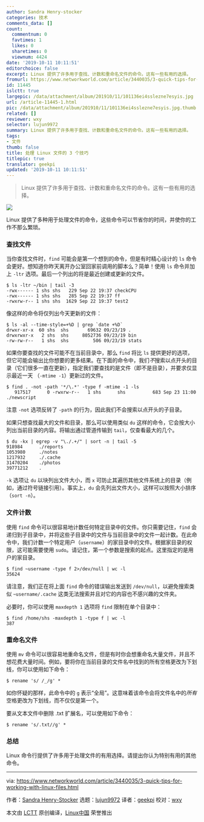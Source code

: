 ```yaml
---
author: Sandra Henry-stocker
categories: 技术
comments_data: []
count:
  commentnum: 0
  favtimes: 1
  likes: 0
  sharetimes: 0
  viewnum: 4424
date: '2019-10-11 10:11:51'
editorchoice: false
excerpt: Linux 提供了许多用于查找、计数和重命名文件的命令。这有一些有用的选择。
fromurl: https://www.networkworld.com/article/3440035/3-quick-tips-for-working-with-linux-files.html
id: 11445
islctt: true
largepic: /data/attachment/album/201910/11/101136ei4sslezne7esyis.jpg
url: /article-11445-1.html
pic: /data/attachment/album/201910/11/101136ei4sslezne7esyis.jpg.thumb.jpg
related: []
reviewer: wxy
selector: lujun9972
summary: Linux 提供了许多用于查找、计数和重命名文件的命令。这有一些有用的选择。
tags:
- 文件
thumb: false
title: 处理 Linux 文件的 3 个技巧
titlepic: true
translator: geekpi
updated: '2019-10-11 10:11:51'
---
```



> 
> Linux 提供了许多用于查找、计数和重命名文件的命令。这有一些有用的选择。
> 
> 
> 


![](/data/attachment/album/201910/11/101136ei4sslezne7esyis.jpg)


Linux 提供了多种用于处理文件的命令，这些命令可以节省你的时间，并使你的工作不那么繁琐。


### 查找文件


当你查找文件时，`find` 可能会是第一个想到的命令，但是有时精心设计的 `ls` 命令会更好。想知道你昨天离开办公室回家前调用的脚本么？简单！使用 `ls` 命令并加上 `-ltr` 选项。最后一个列出的将是最近创建或更新的文件。



```
$ ls -ltr ~/bin | tail -3
-rwx------ 1 shs shs   229 Sep 22 19:37 checkCPU
-rwx------ 1 shs shs   285 Sep 22 19:37 ff
-rwxrw-r-- 1 shs shs  1629 Sep 22 19:37 test2
```

像这样的命令将仅列出今天更新的文件：



```
$ ls -al --time-style=+%D | grep `date +%D`
drwxr-xr-x  60 shs  shs       69632 09/23/19 .
drwxrwxr-x   2 shs  shs     8052736 09/23/19 bin
-rw-rw-r--   1 shs  shs         506 09/23/19 stats
```

如果你要查找的文件可能不在当前目录中，那么 `find` 将比 `ls` 提供更好的选项，但它可能会输出比你想要的更多结果。在下面的命令中，我们*不*搜索以点开头的目录（它们很多一直在更新），指定我们要查找的是文件（即不是目录），并要求仅显示最近一天 （`-mtime -1`）更新过的文件。



```
$ find . -not -path '*/\.*' -type f -mtime -1 -ls
   917517      0 -rwxrw-r--   1 shs      shs          683 Sep 23 11:00 ./newscript
```

注意 `-not` 选项反转了 `-path` 的行为，因此我们不会搜索以点开头的子目录。


如果只想查找最大的文件和目录，那么可以使用类似 `du` 这样的命令，它会按大小列出当前目录的内容。将输出通过管道传输到 `tail`，仅查看最大的几个。



```
$ du -kx | egrep -v "\./.+/" | sort -n | tail -5
918984      ./reports
1053980     ./notes
1217932     ./.cache
31470204    ./photos
39771212    .
```

`-k` 选项让 `du` 以块列出文件大小，而 `x` 可防止其遍历其他文件系统上的目录（例如，通过符号链接引用）。事实上，`du` 会先列出文件大小，这样可以按照大小排序（`sort -n`）。


### 文件计数


使用 `find` 命令可以很容易地计数任何特定目录中的文件。你只需要记住，`find` 会递归到子目录中，并将这些子目录中的文件与当前目录中的文件一起计数。在此命令中，我们计数一个特定用户（`username`）的家目录中的文件。根据家目录的权限，这可能需要使用 `sudo`。请记住，第一个参数是搜索的起点。这里指定的是用户的家目录。



```
$ find ~username -type f 2>/dev/null | wc -l
35624
```

请注意，我们正在将上面 `find` 命令的错误输出发送到 `/dev/null`，以避免搜索类似 `~username/.cache` 这类无法搜索并且对它的内容也不感兴趣的文件夹。


必要时，你可以使用 `maxdepth 1` 选项将 `find` 限制在单个目录中：



```
$ find /home/shs -maxdepth 1 -type f | wc -l
387
```

### 重命名文件


使用 `mv` 命令可以很容易地重命名文件，但是有时你会想重命名大量文件，并且不想花费大量时间。例如，要将你在当前目录的文件名中找到的所有空格更改为下划线，你可以使用如下命令：



```
$ rename 's/ /_/g' *
```

如你怀疑的那样，此命令中的 `g` 表示“全局”。这意味着该命令会将文件名中的*所有*空格更改为下划线，而不仅仅是第一个。


要从文本文件中删除 .txt 扩展名，可以使用如下命令：



```
$ rename 's/.txt//g' *
```

### 总结


Linux 命令行提供了许多用于处理文件的有用选择。请提出你认为特别有用的其他命令。




---


via: <https://www.networkworld.com/article/3440035/3-quick-tips-for-working-with-linux-files.html>


作者：[Sandra Henry-Stocker](https://www.networkworld.com/author/Sandra-Henry_Stocker/) 选题：[lujun9972](https://github.com/lujun9972) 译者：[geekpi](https://github.com/geekpi) 校对：[wxy](https://github.com/wxy)


本文由 [LCTT](https://github.com/LCTT/TranslateProject) 原创编译，[Linux中国](https://linux.cn/) 荣誉推出